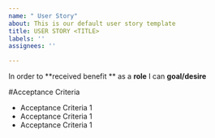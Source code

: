 ```yaml
---
name: " User Story"
about: This is our default user story template
title: USER STORY <TITLE>
labels: ''
assignees: ''

---
```


In order to **received benefit ** as a **role** I can **goal/desire**

#Acceptance Criteria

* Acceptance Criteria 1
* Acceptance Criteria 1
* Acceptance Criteria 1
